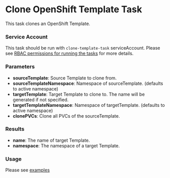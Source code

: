 # Clone OpenShift Template Task

This task clones an OpenShift Template.

### Service Account

This task should be run with `clone-template-task` serviceAccount.
Please see [RBAC permissions for running the tasks](../../docs/tasks-rbac-permissions.md) for more details.

### Parameters

- **sourceTemplate**: Source Template to clone from.
- **sourceTemplateNamespace**: Namespace of sourceTemplate. (defaults to active namespace)
- **targetTemplate**: Target Template to clone to. The name will be generated if not specified.
- **targetTemplateNamespace**: Namespace of targetTemplate. (defaults to active namespace)
- **clonePVCs**: Clone all PVCs of the sourceTemplate.
  
### Results

- **name**: The name of target Template.
- **namespace**: The namespace of a target Template.

### Usage

Please see [examples](examples)
